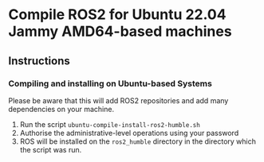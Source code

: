 # Compile ROS2 for Ubuntu 22.04 Jammy AMD64-based machines

## Instructions

### Compiling and installing on Ubuntu-based Systems

Please be aware that this will add ROS2 repositories and add many dependencies
on your machine.

1. Run the script `ubuntu-compile-install-ros2-humble.sh`
2. Authorise the administrative-level operations using your password
3. ROS will be installed on the `ros2_humble` directory in the directory which
the script was run.